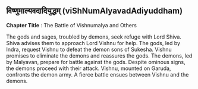 ## विष्णुमाल्यवदादियुद्धम् (viShNumAlyavadAdiyuddham)
**Chapter Title** : The Battle of Vishnumalya and Others

The gods and sages, troubled by demons, seek refuge with Lord Shiva. Shiva advises them to approach Lord Vishnu for help. The gods, led by Indra, request Vishnu to defeat the demon sons of Sukesha. Vishnu promises to eliminate the demons and reassures the gods. The demons, led by Malyavan, prepare for battle against the gods. Despite ominous signs, the demons proceed with their attack. Vishnu, mounted on Garuda, confronts the demon army. A fierce battle ensues between Vishnu and the demons.